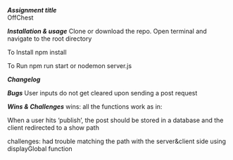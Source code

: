***Assignment title***<br>
OffChest

***Installation & usage***
Clone or download the repo.
Open terminal and navigate to the root directory

To Install
npm install

To Run
npm run start or
nodemon server.js

***Changelog***



***Bugs***
User inputs do not get cleared upon sending a post request


***Wins & Challenges***
wins:
all the functions work as in:

When a user hits ‘publish’, the post should be stored in a database and the client redirected to a show path

challenges:
had trouble matching the path with the server&client side using displayGlobal function



